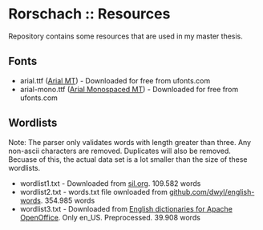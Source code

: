 # Rorschach :: Resources

Repository contains some resources that are used in my master thesis.

## Fonts

- arial.ttf ([Arial MT](http://ufonts.com/download/arialmt/197941.html)) - Downloaded for free from ufonts.com
- arial-mono.ttf ([Arial Monospaced MT](http://ufonts.com/download/arial-monospaced-mt/197885.html)) - Downloaded for free from ufonts.com

## Wordlists

Note: The parser only validates words with length greater than three. Any non-ascii characters are removed. Duplicates will also be removed. Becuase of this, the actual data set is a lot smaller than the size of these wordlists.

- wordlist1.txt - Downloaded from [sil.org](http://www-01.sil.org/linguistics/wordlists/english/). 109.582 words
- wordlist2.txt - words.txt file ownloaded from [github.com/dwyl/english-words](https://github.com/dwyl/english-words). 354.985 words
- wordlist3.txt - Downloaded from [English dictionaries for Apache OpenOffice](http://extensions.openoffice.org/en/project/english-dictionaries-apache-openoffice). Only en_US. Preprocessed. 39.908 words

